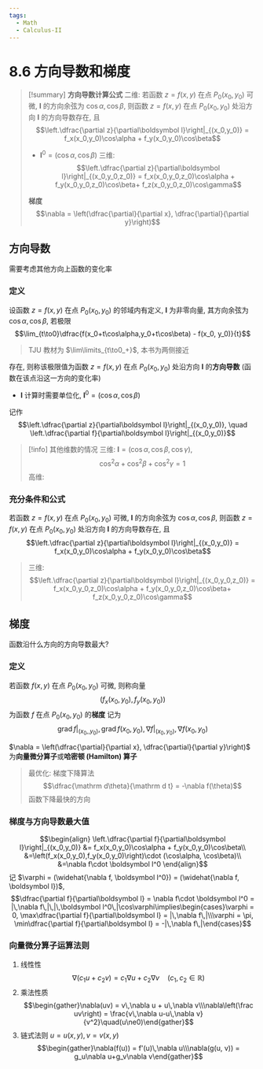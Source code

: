 ```yaml
---
tags:
  - Math
  - Calculus-II
---
```

8.6 方向导数和梯度
===
> [!summary] 
> **方向导数计算公式**
> 二维: 
> 若函数 $z = f(x,y)$ 在点 $P_0(x_0,y_0)$ 可微,  $\boldsymbol l$ 的方向余弦为 $\cos \alpha, \cos \beta$, 则函数 $z = f(x,y)$ 在点 $P_0(x_0,y_0)$ 处沿方向 $\boldsymbol l$ 的方向导数存在, 且
> $$\left.\dfrac{\partial z}{\partial\boldsymbol l}\right|_{(x_0,y_0)} = f_x(x_0,y_0)\cos\alpha + f_y(x_0,y_0)\cos\beta$$
> - $\boldsymbol l^0 = (\cos\alpha,\cos\beta)$
 > 三维: 
 > $$\left.\dfrac{\partial z}{\partial\boldsymbol l}\right|_{(x_0,y_0,z_0)} = f_x(x_0,y_0,z_0)\cos\alpha + f_y(x_0,y_0,z_0)\cos\beta+ f_z(x_0,y_0,z_0)\cos\gamma$$
> 
> **梯度**
> $$\nabla = \left(\dfrac{\partial}{\partial x}, \dfrac{\partial}{\partial y}\right)$$
> 
> 

## 方向导数
需要考虑其他方向上函数的变化率
### 定义
设函数 $z = f(x,y)$ 在点 $P_0(x_0,y_0)$ 的邻域内有定义, $\boldsymbol l$ 为非零向量, 其方向余弦为 $\cos \alpha, \cos \beta$, 若极限
$$\lim_{t\to0}\dfrac{f(x_0+t\cos\alpha,y_0+t\cos\beta) - f(x_0, y_0)}{t}$$
> TJU 教材为 $\lim\limits_{t\to0_+}$, 本书为两侧接近

存在, 则称该极限值为函数 $z = f(x,y)$ 在点 $P_0(x_0,y_0)$ 处沿方向 $\boldsymbol l$ 的**方向导数** (函数在该点沿这一方向的变化率)
- $\boldsymbol l$ 计算时需要单位化, $\boldsymbol l^0 = (\cos\alpha,\cos\beta)$

记作
$$\left.\dfrac{\partial z}{\partial\boldsymbol l}\right|_{(x_0,y_0)}, \quad \left.\dfrac{\partial f}{\partial\boldsymbol l}\right|_{(x_0,y_0)}$$

> [!info] 其他维数的情况
> 三维: $\boldsymbol l = (\cos\alpha, \cos\beta, \cos \gamma)$, $$\cos^2\alpha + \cos^2\beta+\cos^2\gamma =1 $$
> 高维: 
### 充分条件和公式
若函数 $z = f(x,y)$ 在点 $P_0(x_0,y_0)$ 可微,  $\boldsymbol l$ 的方向余弦为 $\cos \alpha, \cos \beta$, 则函数 $z = f(x,y)$ 在点 $P_0(x_0,y_0)$ 处沿方向 $\boldsymbol l$ 的方向导数存在, 且
$$\left.\dfrac{\partial z}{\partial\boldsymbol l}\right|_{(x_0,y_0)} = f_x(x_0,y_0)\cos\alpha + f_y(x_0,y_0)\cos\beta$$


> 三维: 
> $$\left.\dfrac{\partial z}{\partial\boldsymbol l}\right|_{(x_0,y_0,z_0)} = f_x(x_0,y_0,z_0)\cos\alpha + f_y(x_0,y_0,z_0)\cos\beta+ f_z(x_0,y_0,z_0)\cos\gamma$$


## 梯度
函数沿什么方向的方向导数最大?
### 定义
若函数 $f(x,y)$ 在点 $P_0(x_0,y_0)$ 可微, 则称向量
$$\left(f_x(x_0,y_0),f_y(x_0,y_0)\right)$$
为函数 $f$ 在点 $P_0(x_0,y_0)$ 的**梯度**
记为
$$\mathrm{grad}\,f\bigg|_{(x_0,,y_0)}, \mathrm{grad}\,f(x_0,y_0), \nabla f|_{(x_0,y_0)}, \nabla f(x_0,y_0)$$


$\nabla = \left(\dfrac{\partial}{\partial x}, \dfrac{\partial}{\partial y}\right)$ 为**向量微分算子**或**哈密顿 (Hamilton) 算子**

> 最优化: 梯度下降算法 $$\dfrac{\mathrm d\theta}{\mathrm d t} = -\nabla f(\theta)$$
> 函数下降最快的方向
### 梯度与方向导数最大值
$$\begin{align}
\left.\dfrac{\partial f}{\partial\boldsymbol l}\right|_{(x_0,y_0)} &= f_x(x_0,y_0)\cos\alpha + f_y(x_0,y_0)\cos\beta\\
&=\left(f_x(x_0,y_0),f_y(x_0,y_0)\right)\cdot (\cos\alpha, \cos\beta)\\
&=\nabla f\cdot \boldsymbol l^0
\end{align}$$
记 $\varphi = (\widehat{\nabla f, \boldsymbol l^0}) = (\widehat{\nabla f, \boldsymbol l})$,
$$\dfrac{\partial f}{\partial\boldsymbol l} = \nabla f\cdot \boldsymbol l^0 = |\,\nabla f\,|\,|\,\boldsymbol l^0\,|\cos\varphi\implies\begin{cases}\varphi = 0, \max\dfrac{\partial f}{\partial\boldsymbol l} = |\,\nabla f\,|\\\varphi = \pi, \min\dfrac{\partial f}{\partial\boldsymbol l} = -|\,\nabla f\,|\end{cases}$$

### 向量微分算子运算法则
1. 线性性
   $$\nabla(c_1u+c_2v) = c_1\nabla u +c_2\nabla v\quad(c_1,c_2\in\mathbb R)$$
2. 乘法性质
   $$\begin{gather}\nabla(uv) = v\,\nabla u + u\,\nabla v\\\nabla\left(\frac uv\right) = \frac{v\,\nabla u-u\,\nabla v}{v^2}\quad(u\ne0)\end{gather}$$
3. 链式法则 $u = u(x,y), v = v(x,y)$
   $$\begin{gather}\nabla(f(u)) = f'(u)\,\nabla u\\\nabla(g(u, v)) = g_u\nabla u+g_v\nabla v\end{gather}$$

